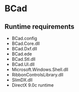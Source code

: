BCad
====

Runtime requirements
--------------------
* BCad.config
* BCad.Core.dll
* BCad.Dxf.dll
* BCad.ede
* BCad.Stl.dll
* BCad.UI.dll
* Microsoft.Windows.Shell.dll
* RibbonControlsLibrary.dll
* SlimDX.dll
* DirectX 9.0c runtime